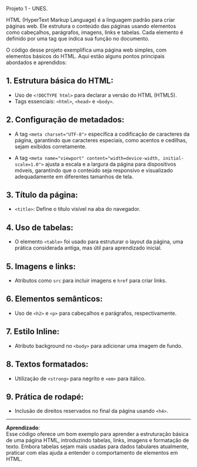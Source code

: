 Projeto 1 - UNES.

HTML (HyperText Markup Language) é a linguagem padrão para criar páginas web. Ele estrutura o conteúdo das páginas usando elementos como cabeçalhos, parágrafos, imagens, links e tabelas. Cada elemento é definido por uma tag que indica sua função no documento.

O código desse projeto exemplifica uma página web simples, com elementos básicos do HTML. Aqui estão alguns pontos principais abordados e aprendidos:

## 1. Estrutura básica do HTML:

- Uso de `<!DOCTYPE html>` para declarar a versão do HTML (HTML5).
- Tags essenciais: `<html>`, `<head>` e `<body>`.

## 2. Configuração de metadados:

- A tag `<meta charset="UTF-8">` especifica a codificação de caracteres da página, garantindo que caracteres especiais, como acentos e cedilhas, sejam exibidos corretamente.

- A tag `<meta name="viewport" content="width=device-width, initial-scale=1.0">` ajusta a escala e a largura da página para dispositivos móveis, garantindo que o conteúdo seja responsivo e visualizado adequadamente em diferentes tamanhos de tela.

## 3. Título da página:

- `<title>`: Define o título visível na aba do navegador.

## 4. Uso de tabelas:

- O elemento `<table>` foi usado para estruturar o layout da página, uma prática considerada antiga, mas útil para aprendizado inicial.

## 5. Imagens e links:

- Atributos como `src` para incluir imagens e `href` para criar links.

## 6. Elementos semânticos:

- Uso de `<h2>` e `<p>` para cabeçalhos e parágrafos, respectivamente.

## 7. Estilo Inline:

- Atributo background no `<body>` para adicionar uma imagem de fundo.

## 8. Textos formatados:

- Utilização de `<strong>` para negrito e `<em>` para itálico.

## 9. Prática de rodapé:

- Inclusão de direitos reservados no final da página usando `<h4>`.

---

**Aprendizado**:  
Esse código oferece um bom exemplo para aprender a estruturação básica de uma página HTML, introduzindo tabelas, links, imagens e formatação de texto. Embora tabelas sejam mais usadas para dados tabulares atualmente, praticar com elas ajuda a entender o comportamento de elementos em HTML.